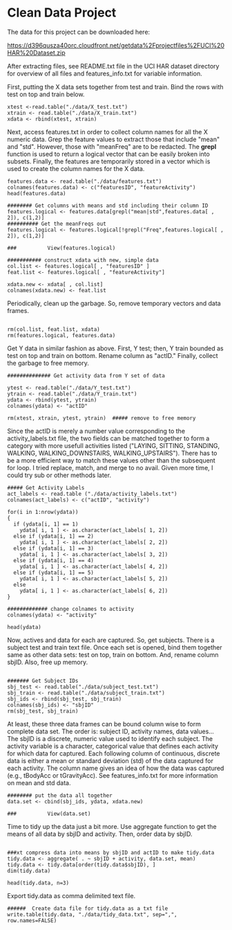 Clean Data Project 
========================================================

The data for this project can be downloaded here:

https://d396qusza40orc.cloudfront.net/getdata%2Fprojectfiles%2FUCI%20HAR%20Dataset.zip 

After extracting files, see README.txt file in the UCI HAR dataset directory for overview of all files and features_info.txt for variable information.  

First, putting the X data sets together from test and train.  Bind the rows with test on top and train below.

```{r}
xtest <-read.table("./data/X_test.txt")
xtrain <- read.table("./data/X_train.txt")
xdata <- rbind(xtest, xtrain)
```

Next, access features.txt in order to collect column names for all the X numeric data.  Grep the feature values to extract those that include "mean" and "std".  However, those with "meanFreq" are to be redacted. The <b>grepl</b> function is used to return a logical vector that can be easily broken into subsets.  Finally, the features are temporarily stored in a vector which is used to create the column names for the X data.  

```{r }
features.data <- read.table("./data/features.txt")
colnames(features.data) <- c("featuresID", "featureActivity")
head(features.data)

######## Get columns with means and std including their column ID
features.logical <- features.data[grepl("mean|std",features.data[ , 2]), c(1,2)]
########## Get the meanFreqs out
features.logical <- features.logical[!grepl("Freq",features.logical[ , 2]), c(1,2)]

###          View(features.logical)

########### construct xdata with new, simple data 
col.list <- features.logical[ , "featuresID" ]
feat.list <- features.logical[ , "featureActivity"]

xdata.new <- xdata[ , col.list]
colnames(xdata.new) <- feat.list
```
Periodically, clean up the garbage.  So, remove temporary vectors and data frames.  

```{r}

rm(col.list, feat.list, xdata)
rm(features.logical, features.data)
```
Get Y data in similar fashion as above.  First, Y test; then, Y train bounded as test on top and train on bottom.  Rename column as "actID."  Finally, collect the garbage to free memory.

```{r}
############## Get activity data from Y set of data

ytest <- read.table("./data/Y_test.txt")
ytrain <- read.table("./data/Y_train.txt")
ydata <- rbind(ytest, ytrain)
colnames(ydata) <- "actID"

rm(xtest, xtrain, ytest, ytrain)  ##### remove to free memory

```
Since the actID is merely a number value corresponding to the activity_labels.txt file, the two fields can be matched together to form a category with more usefull activities listed ("LAYING, SITTING, STANDING, WALKING, WALKING_DOWNSTAIRS, WALKING_UPSTAIRS").  There has to be a more efficient way to match these values other than the subsequent for loop.  I tried replace, match, and merge to no avail.  Given more time, I could try sub or other methods later.

```{r}
##### Get Activity Labels
act_labels <- read.table ("./data/activity_labels.txt")
colnames(act_labels) <- c("actID", "activity")

for(i in 1:nrow(ydata))
{
  if (ydata[i, 1] == 1)
    ydata[ i, 1 ] <- as.character(act_labels[ 1, 2])
  else if (ydata[i, 1] == 2)
    ydata[ i, 1 ] <- as.character(act_labels[ 2, 2])
  else if (ydata[i, 1] == 3)
    ydata[ i, 1 ] <- as.character(act_labels[ 3, 2])
  else if (ydata[i, 1] == 4)
    ydata[ i, 1 ] <- as.character(act_labels[ 4, 2])
  else if (ydata[i, 1] == 5)
    ydata[ i, 1 ] <- as.character(act_labels[ 5, 2])
  else 
    ydata[ i, 1 ] <- as.character(act_labels[ 6, 2])
}

############# change colnames to activity
colnames(ydata) <- "activity"

head(ydata)

```
Now, actives and data for each are captured.  So, get subjects.  There is a subject test and train text file.  Once each set is opened, bind them together same as other data sets: test on top, train on bottom.  And, rename column sbjID.  Also, free up memory.  

```{r}

####### Get Subject IDs
sbj_test <- read.table("./data/subject_test.txt")
sbj_train <- read.table("./data/subject_train.txt")
sbj_ids <- rbind(sbj_test, sbj_train)
colnames(sbj_ids) <- "sbjID"
rm(sbj_test, sbj_train)
```

At least, these three data frames can be bound column wise to form complete data set.  The order is: subject ID, activity names, data values...  The sbjID is a discrete, numeric value used to identify each subject.  The activity variable is a character, categorical value that defines each activity for which data for captured.  Each following column of continuous, discrete data is either a mean or standard deviation (std) of the data captured for each activity.  The column name gives an idea of how the data was captured (e.g., tBodyAcc or tGravityAcc).  See features_info.txt for more information on mean and std data.  

```{r}
######## put the data all together
data.set <- cbind(sbj_ids, ydata, xdata.new) 

###          View(data.set)
```
Time to tidy up the data just a bit more.  Use aggregate function to get the means of all data by sbjID and activity.  Then, order data by sbjID.  

```{r}

###xt compress data into means by sbjID and actID to make tidy.data
tidy.data <- aggregate( . ~ sbjID + activity, data.set, mean)
tidy.data <- tidy.data[order(tidy.data$sbjID), ]
dim(tidy.data)

head(tidy.data, n=3)
```

Export tidy.data as comma delimited text file.

```{r}
######  Create data file for tidy.data as a txt file
write.table(tidy.data, "./data/tidy_data.txt", sep=",", row.names=FALSE)
```



